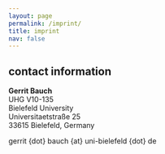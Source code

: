 ```yaml
---
layout: page
permalink: /imprint/
title: imprint
nav: false
---
```



## contact information

<p><b>Gerrit Bauch</b><br>
UHG V10-135<br>
Bielefeld University<br>
Universitaetstraße 25<br>
33615 Bielefeld, Germany</p>

<p>gerrit {dot} bauch {at} uni-bielefeld {dot} de </p>
